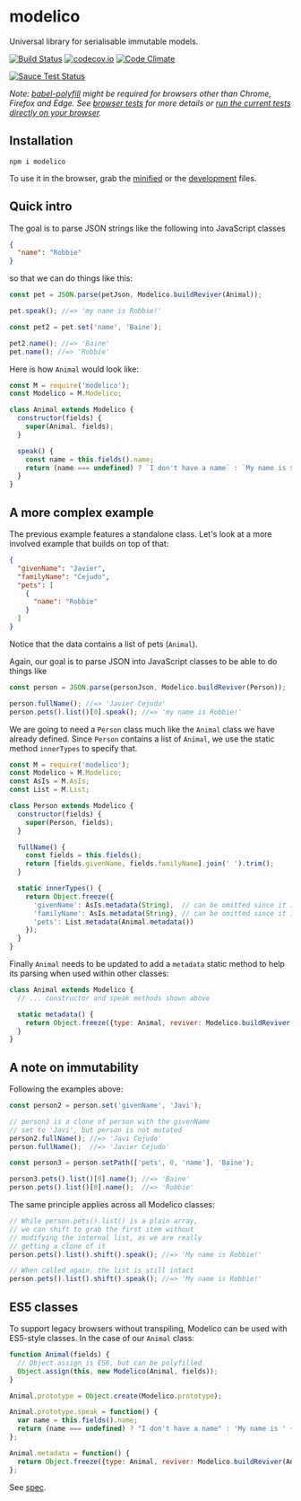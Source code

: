 # modelico

Universal library for serialisable immutable models.

[![Build Status](https://travis-ci.org/javiercejudo/modelico.svg?branch=master)](https://travis-ci.org/javiercejudo/modelico)
[![codecov.io](https://codecov.io/github/javiercejudo/modelico/coverage.svg?branch=master)](https://codecov.io/github/javiercejudo/modelico?branch=master)
[![Code Climate](https://codeclimate.com/github/javiercejudo/modelico/badges/gpa.svg)](https://codeclimate.com/github/javiercejudo/modelico)

[![Sauce Test Status](https://saucelabs.com/browser-matrix/modelico.svg)](https://saucelabs.com/u/modelico)

*Note: [babel-polyfill](https://babeljs.io/docs/usage/polyfill/) might be required
for browsers other than Chrome, Firefox and Edge. See [browser tests](test/browser)
for more details or [run the current tests directly on your browser](https://rawgit.com/javiercejudo/modelico/master/test/browser/index.html).*

## Installation

    npm i modelico

To use it in the browser, grab the [minified](dist/modelico.min.js) or the
[development](dist/modelico.js) files.

## Quick intro

The goal is to parse JSON strings like the following into JavaScript classes

```JSON
{
  "name": "Robbie"
}
```

so that we can do things like this:

```js
const pet = JSON.parse(petJson, Modelico.buildReviver(Animal));

pet.speak(); //=> 'my name is Robbie!'

const pet2 = pet.set('name', 'Baine');

pet2.name(); //=> 'Baine'
pet.name(); //=> 'Robbie'
```

Here is how `Animal` would look like:

```js
const M = require('modelico');
const Modelico = M.Modelico;

class Animal extends Modelico {
  constructor(fields) {
    super(Animal, fields);
  }

  speak() {
    const name = this.fields().name;
    return (name === undefined) ? `I don't have a name` : `My name is ${name}!`;
  }
}
```

## A more complex example

The previous example features a standalone class. Let's look at
a more involved example that builds on top of that:

```JSON
{
  "givenName": "Javier",
  "familyName": "Cejudo",
  "pets": [
    {
      "name": "Robbie"
    }
  ]
}
```

Notice that the data contains a list of pets (`Animal`).

Again, our goal is to parse JSON into JavaScript classes
to be able to do things like

```js
const person = JSON.parse(personJson, Modelico.buildReviver(Person));

person.fullName(); //=> 'Javier Cejudo'
person.pets().list()[0].speak(); //=> 'my name is Robbie!'
```

We are going to need a `Person` class much like the `Animal`
class we have already defined. Since `Person` contains a list
of `Animal`, we use the static method `innerTypes` to specify
that.

```js
const M = require('modelico');
const Modelico = M.Modelico;
const AsIs = M.AsIs;
const List = M.List;

class Person extends Modelico {
  constructor(fields) {
    super(Person, fields);
  }

  fullName() {
    const fields = this.fields();
    return [fields.givenName, fields.familyName].join(' ').trim();
  }

  static innerTypes() {
    return Object.freeze({
      'givenName': AsIs.metadata(String),  // can be omitted since it is a string
      'familyName': AsIs.metadata(String), // can be omitted since it is a string
      'pets': List.metadata(Animal.metadata())
    });
  }
}
```

Finally `Animal` needs to be updated to add a `metadata` static
method to help its parsing when used within other classes:

```js
class Animal extends Modelico {
  // ... constructor and speak methods shown above

  static metadata() {
    return Object.freeze({type: Animal, reviver: Modelico.buildReviver(Animal)});
  }
}
```

## A note on immutability

Following the examples above:

```js
const person2 = person.set('givenName', 'Javi');

// person2 is a clone of person with the givenName
// set to 'Javi', but person is not mutated
person2.fullName(); //=> 'Javi Cejudo'
person.fullName();  //=> 'Javier Cejudo'

const person3 = person.setPath(['pets', 0, 'name'], 'Baine');

person3.pets().list()[0].name(); //=> 'Baine'
person.pets().list()[0].name();  //=> 'Robbie'
```

The same principle applies across all Modelico classes:

```js
// While person.pets().list() is a plain array,
// we can shift to grab the first item without
// modifying the internal list, as we are really
// getting a clone of it
person.pets().list().shift().speak(); //=> 'My name is Robbie!'

// When called again, the list is still intact
person.pets().list().shift().speak(); //=> 'My name is Robbie!'
```

## ES5 classes

To support legacy browsers without transpiling, Modelico can be used
with ES5-style classes. In the case of our `Animal` class:

```js
function Animal(fields) {
  // Object.assign is ES6, but can be polyfilled
  Object.assign(this, new Modelico(Animal, fields));
}

Animal.prototype = Object.create(Modelico.prototype);

Animal.prototype.speak = function() {
  var name = this.fields().name;
  return (name === undefined) ? "I don't have a name" : 'My name is ' + name + '!';
};

Animal.metadata = function() {
  return Object.freeze({type: Animal, reviver: Modelico.buildReviver(Animal)});
};
```

See [spec](test).
